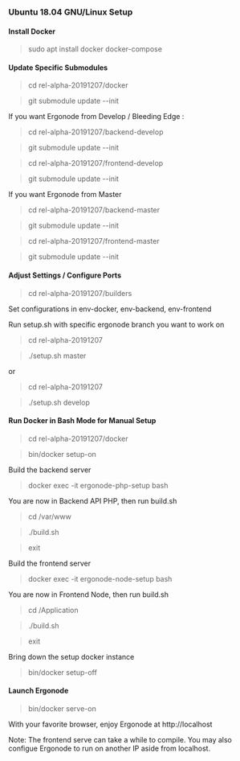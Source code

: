 ### Ubuntu 18.04 GNU/Linux Setup ###

#### Install Docker ####

> sudo apt install docker docker-compose

#### Update Specific Submodules ####

> cd rel-alpha-20191207/docker

> git submodule update --init

If you want Ergonode from Develop / Bleeding Edge :

> cd rel-alpha-20191207/backend-develop

> git submodule update --init

> cd rel-alpha-20191207/frontend-develop

> git submodule update --init

If you want Ergonode from Master 

> cd rel-alpha-20191207/backend-master

> git submodule update --init

> cd rel-alpha-20191207/frontend-master

> git submodule update --init

#### Adjust Settings / Configure Ports ####

> cd rel-alpha-20191207/builders

Set configurations in  env-docker, env-backend, env-frontend


Run setup.sh with specific ergonode branch you want to work on

> cd rel-alpha-20191207

> ./setup.sh master

or

> cd rel-alpha-20191207

> ./setup.sh develop


#### Run Docker in Bash Mode for Manual Setup ####

> cd rel-alpha-20191207/docker

> bin/docker setup-on

Build the backend server

> docker exec -it ergonode-php-setup bash

You are now in Backend API PHP, then run build.sh

> cd /var/www

> ./build.sh

> exit

Build the frontend server

> docker exec -it ergonode-node-setup bash

You are now in Frontend Node, then run build.sh

> cd /Application

> ./build.sh

> exit

Bring down the setup docker instance

> bin/docker setup-off

#### Launch Ergonode #####

> bin/docker serve-on

With your favorite browser, enjoy Ergonode at http://localhost


Note: The frontend serve can take a while to compile.  You may
also configue Ergonode to run on another IP aside from localhost.
